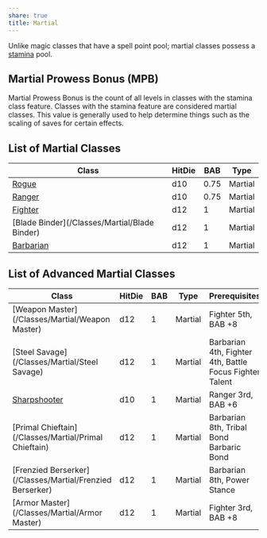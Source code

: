 ```yaml
---
share: true
title: Martial
---
```


Unlike magic classes that have a spell point pool; martial classes possess a <a href="/Rules/Combat%20Rules/Combat%20Statistics/#stamina">stamina</a> pool.

## Martial Prowess Bonus (MPB)

Martial Prowess Bonus is the count of all levels in classes with the stamina class feature. Classes with the stamina feature are considered martial classes. This value is generally used to help determine things such as the scaling of saves for certain effects.
## List of Martial Classes

| Class                                         | HitDie | BAB  | Type    |
| --------------------------------------------- | ------ | ---- | ------- |
| [Rogue](/Classes/Martial/Rogue)               | d10    | 0.75 | Martial |
| [Ranger](/Classes/Martial/Ranger)             | d10    | 0.75 | Martial |
| [Fighter](/Classes/Martial/Fighter)           | d12    | 1    | Martial |
| [Blade Binder](/Classes/Martial/Blade Binder) | d12    | 1    | Martial |
| [Barbarian](/Classes/Martial/Barbarian)       | d12    | 1    | Martial |


## List of Advanced Martial Classes

| Class                                                     | HitDie | BAB | Type    | Prerequisites                                           |
| --------------------------------------------------------- | ------ | --- | ------- | ------------------------------------------------------- |
| [Weapon Master](/Classes/Martial/Weapon Master)           | d12    | 1   | Martial | Fighter 5th, BAB +8                                     |
| [Steel Savage](/Classes/Martial/Steel Savage)             | d12    | 1   | Martial | Barbarian 4th, Fighter 4th, Battle Focus Fighter Talent |
| [Sharpshooter](/Classes/Martial/Sharpshooter)             | d10    | 1   | Martial | Ranger 3rd, BAB +6                                      |
| [Primal Chieftain](/Classes/Martial/Primal Chieftain)     | d12    | 1   | Martial | Barbarian 8th, Tribal Bond Barbaric Bond                |
| [Frenzied Berserker](/Classes/Martial/Frenzied Berserker) | d12    | 1   | Martial | Barbarian 8th, Power Stance                             |
| [Armor Master](/Classes/Martial/Armor Master)             | d12    | 1   | Martial | Fighter 3rd, BAB +8                                     |
